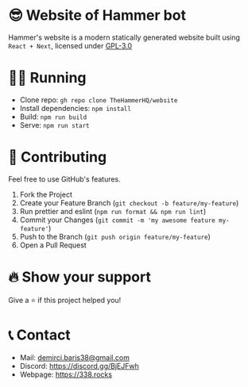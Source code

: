 # 😎 Website of Hammer bot

Hammer's website is a modern statically generated website built using `React + Next`, licensed under [GPL-3.0](https://www.gnu.org/licenses/gpl-3.0.tr.html)

# 🏃‍♀️ Running

-   Clone repo: `gh repo clone TheHammerHQ/website`
-   Install dependencies: `npm install`
-   Build: `npm run build`
-   Serve: `npm run start`

# 🧦 Contributing

Feel free to use GitHub's features.

1. Fork the Project
2. Create your Feature Branch (`git checkout -b feature/my-feature`)
3. Run prettier and eslint (`npm run format && npm run lint`)
4. Commit your Changes (`git commit -m 'my awesome feature my-feature'`)
5. Push to the Branch (`git push origin feature/my-feature`)
6. Open a Pull Request

# 🔥 Show your support

Give a ⭐️ if this project helped you!

# 📞 Contact

-   Mail: demirci.baris38@gmail.com
-   Discord: https://discord.gg/BjEJFwh
-   Webpage: https://338.rocks
